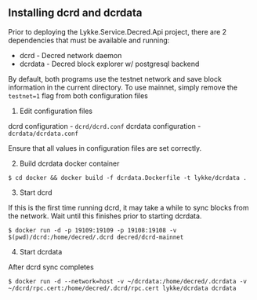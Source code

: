 Installing dcrd and dcrdata
--

Prior to deploying the Lykke.Service.Decred.Api project, there are 2 dependencies that must be available and running:

* dcrd - Decred network daemon
* dcrdata - Decred block explorer w/ postgresql backend

By default, both programs use the testnet network and save block information in the current directory.
To use mainnet, simply remove the `testnet=1` flag from both configuration files

1. Edit configuration files

dcrd configuration - `dcrd/dcrd.conf`
dcrdata configuration - `dcrdata/dcrdata.conf`

Ensure that all values in configuration files are set correctly.

2. Build dcrdata docker container

` $ cd docker && docker build -f dcrdata.Dockerfile -t lykke/dcrdata . `

3. Start dcrd

If this is the first time running dcrd, it may take a while to sync blocks from the network.
Wait until this finishes prior to starting dcrdata.

` $ docker run -d -p 19109:19109 -p 19108:19108 -v $(pwd)/dcrd:/home/decred/.dcrd decred/dcrd-mainnet `

4. Start dcrdata

After dcrd sync completes

` $ docker run -d --network=host -v ~/dcrdata:/home/decred/.dcrdata -v ~/dcrd/rpc.cert:/home/decred/.dcrd/rpc.cert lykke/dcrdata dcrdata `